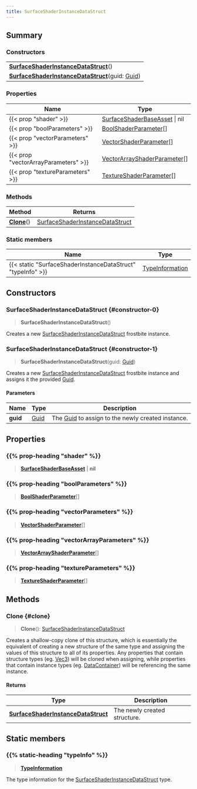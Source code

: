 ```yaml
---
title: SurfaceShaderInstanceDataStruct
---
```


## Summary

### Constructors

|  |
| --- |
| **[SurfaceShaderInstanceDataStruct](#constructor-0)**() |
| **[SurfaceShaderInstanceDataStruct](#constructor-1)**(guid: [Guid](/vext/ref/shared/type/guid)) |

### Properties

| Name | Type |
| ---- | ---- |
| {{< prop "shader" >}} | [SurfaceShaderBaseAsset](/vext/ref/fb/surfaceshaderbaseasset) \| nil |
| {{< prop "boolParameters" >}} | [BoolShaderParameter](/vext/ref/fb/boolshaderparameter)[] |
| {{< prop "vectorParameters" >}} | [VectorShaderParameter](/vext/ref/fb/vectorshaderparameter)[] |
| {{< prop "vectorArrayParameters" >}} | [VectorArrayShaderParameter](/vext/ref/fb/vectorarrayshaderparameter)[] |
| {{< prop "textureParameters" >}} | [TextureShaderParameter](/vext/ref/fb/textureshaderparameter)[] |

### Methods

| Method | Returns |
| ------ | ------- |
| **[Clone](#clone)**() | [SurfaceShaderInstanceDataStruct](/vext/ref/fb/surfaceshaderinstancedatastruct) |

### Static members

| Name | Type |
| ---- | ---- |
| {{< static "SurfaceShaderInstanceDataStruct" "typeInfo" >}} | [TypeInformation](/vext/ref/shared/type/typeinformation) |

## Constructors

### SurfaceShaderInstanceDataStruct {#constructor-0}

> **SurfaceShaderInstanceDataStruct**()

Creates a new [SurfaceShaderInstanceDataStruct](/vext/ref/fb/surfaceshaderinstancedatastruct) frostbite instance.

### SurfaceShaderInstanceDataStruct {#constructor-1}

> **SurfaceShaderInstanceDataStruct**(guid: [Guid](/vext/ref/shared/type/guid))

Creates a new [SurfaceShaderInstanceDataStruct](/vext/ref/fb/surfaceshaderinstancedatastruct) frostbite instance and assigns it the provided [Guid](/vext/ref/shared/type/guid).

#### Parameters

| Name | Type | Description |
| ---- | ---- | ----------- |
| **guid** | [Guid](/vext/ref/shared/type/guid) | The [Guid](/vext/ref/shared/type/guid) to assign to the newly created instance. |

## Properties

### {{% prop-heading "shader" %}}

> **[SurfaceShaderBaseAsset](/vext/ref/fb/surfaceshaderbaseasset)** \| **nil**

### {{% prop-heading "boolParameters" %}}

> **[BoolShaderParameter](/vext/ref/fb/boolshaderparameter)**[]

### {{% prop-heading "vectorParameters" %}}

> **[VectorShaderParameter](/vext/ref/fb/vectorshaderparameter)**[]

### {{% prop-heading "vectorArrayParameters" %}}

> **[VectorArrayShaderParameter](/vext/ref/fb/vectorarrayshaderparameter)**[]

### {{% prop-heading "textureParameters" %}}

> **[TextureShaderParameter](/vext/ref/fb/textureshaderparameter)**[]

## Methods

### Clone {#clone}

> **Clone**(): [SurfaceShaderInstanceDataStruct](/vext/ref/fb/surfaceshaderinstancedatastruct)

Creates a shallow-copy clone of this structure, which is essentially the equivalent of creating a new structure of the same type and assigning the values of this structure to all of its properties. Any properties that contain structure types (eg. [Vec3](/vext/ref/shared/type/vec3)) will be cloned when assigning, while properties that contain instance types (eg. [DataContainer](/vext/ref/shared/type/datacontainer)) will be referencing the same instance.

#### Returns

| Type | Description |
| ---- | ----------- |
| **[SurfaceShaderInstanceDataStruct](/vext/ref/fb/surfaceshaderinstancedatastruct)** | The newly created structure. |

## Static members

### {{% static-heading "typeInfo" %}}

> **[TypeInformation](/vext/ref/shared/type/typeinformation)**

The type information for the [SurfaceShaderInstanceDataStruct](/vext/ref/fb/surfaceshaderinstancedatastruct) type.

